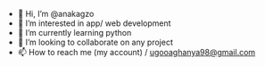 - 👋 Hi, I’m @anakagzo
- 👀 I’m interested in app/ web development 
- 🌱 I’m currently learning python
- 💞️ I’m looking to collaborate on any project
- 📫 How to reach me (my account) / ugooaghanya98@gmail.com 

<!---
anakagzo/anakagzo is a ✨ special ✨ repository because its `README.md` (this file) appears on your GitHub profile.
You can click the Preview link to take a look at your changes.
--->
